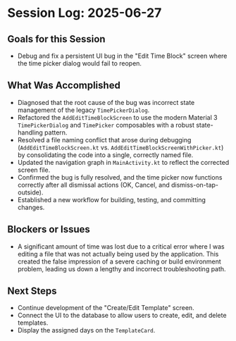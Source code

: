 
# Session Log: 2025-06-27

## Goals for this Session
- Debug and fix a persistent UI bug in the "Edit Time Block" screen where the time picker dialog would fail to reopen.

## What Was Accomplished
- Diagnosed that the root cause of the bug was incorrect state management of the legacy `TimePickerDialog`.
- Refactored the `AddEditTimeBlockScreen` to use the modern Material 3 `TimePickerDialog` and `TimePicker` composables with a robust state-handling pattern.
- Resolved a file naming conflict that arose during debugging (`AddEditTimeBlockScreen.kt` vs. `AddEditTimeBlockScreenWithPicker.kt`) by consolidating the code into a single, correctly named file.
- Updated the navigation graph in `MainActivity.kt` to reflect the corrected screen file.
- Confirmed the bug is fully resolved, and the time picker now functions correctly after all dismissal actions (OK, Cancel, and dismiss-on-tap-outside).
- Established a new workflow for building, testing, and committing changes.

## Blockers or Issues
- A significant amount of time was lost due to a critical error where I was editing a file that was not actually being used by the application. This created the false impression of a severe caching or build environment problem, leading us down a lengthy and incorrect troubleshooting path.

## Next Steps
- Continue development of the "Create/Edit Template" screen.
- Connect the UI to the database to allow users to create, edit, and delete templates.
- Display the assigned days on the `TemplateCard`.
